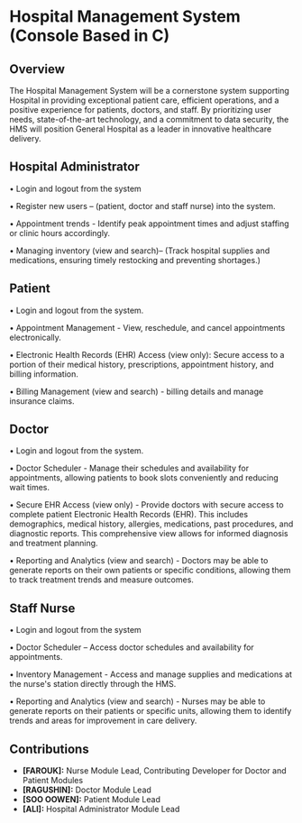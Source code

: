 # Hospital Management System (Console Based in C)

## Overview
The Hospital Management System will be a cornerstone system supporting Hospital in providing exceptional patient care, efficient operations, and a positive experience for patients, doctors, and staff. By prioritizing user needs, state-of-the-art technology, and a commitment to data security, the HMS will position General Hospital as a leader in innovative healthcare delivery.

## Hospital Administrator
•	Login and logout from the system

•	Register new users – (patient, doctor and staff nurse) into the system. 

•	Appointment trends - Identify peak appointment times and adjust staffing or clinic hours accordingly.

•	Managing inventory (view and search)– (Track hospital supplies and medications, ensuring timely restocking and preventing shortages.)

## Patient
•	Login and logout from the system.

•	Appointment Management - View, reschedule, and cancel appointments electronically.

•	Electronic Health Records (EHR) Access (view only): Secure access to a portion of their medical history, prescriptions, appointment history, and billing information.

•	Billing Management (view and search) - billing details and manage insurance claims.


## Doctor
•	Login and logout from the system.

•	Doctor Scheduler - Manage their schedules and availability for appointments, allowing patients to book slots conveniently and reducing wait times.

•	Secure EHR Access (view only) - Provide doctors with secure access to complete patient Electronic Health Records (EHR). This includes demographics, medical history, allergies, medications, past procedures, and diagnostic reports. This comprehensive view allows for informed diagnosis and treatment planning.

•	Reporting and Analytics (view and search) - Doctors may be able to generate reports on their own patients or specific conditions, allowing them to track treatment trends and measure outcomes.

## Staff Nurse 
•	Login and logout from the system

•	Doctor Scheduler – Access doctor schedules and availability for appointments. 

•	Inventory Management - Access and manage supplies and medications at the nurse's station directly through the HMS. 

•	Reporting and Analytics (view and search) - Nurses may be able to generate reports on their patients or specific units, allowing them to identify trends and areas for improvement in care delivery.

## Contributions
- **[FAROUK]:** Nurse Module Lead, Contributing Developer for Doctor and Patient Modules
- **[RAGUSHIN]:** Doctor Module Lead
- **[SOO OOWEN]:** Patient Module Lead
- **[ALI]:** Hospital Administrator Module Lead
